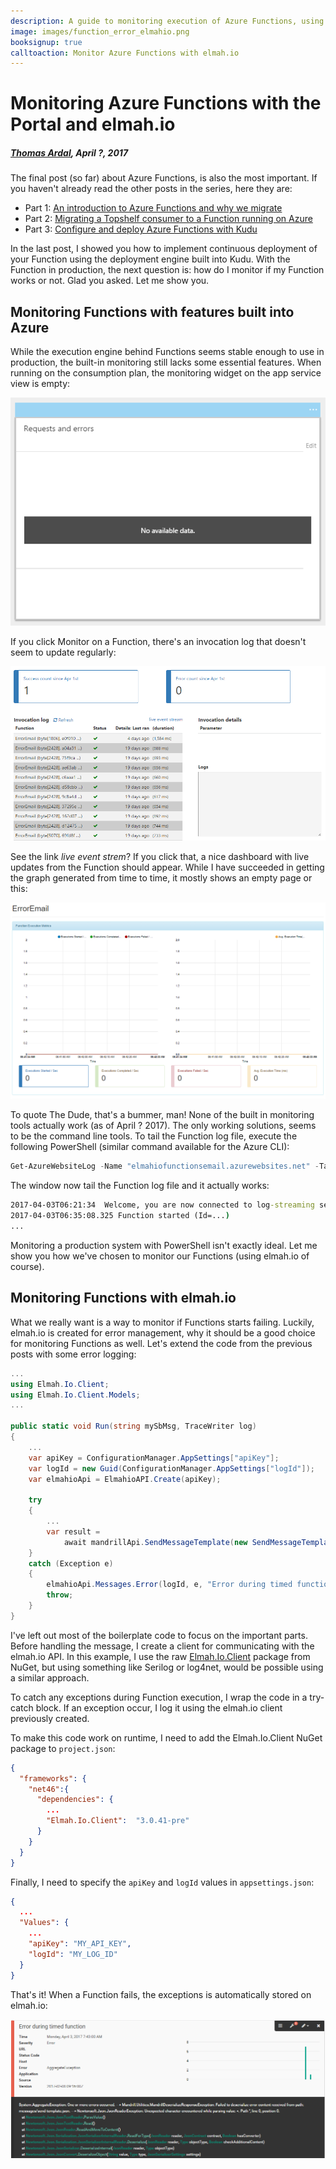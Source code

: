 ```yaml
---
description: A guide to monitoring execution of Azure Functions, using the built-in tools provided by Microsoft. As a better alternative, you can use the power of elmah.io.
image: images/function_error_elmahio.png
booksignup: true
calltoaction: Monitor Azure Functions with elmah.io
---
```


# Monitoring Azure Functions with the Portal and elmah.io

##### [Thomas Ardal](http://elmah.io/about/), April ?, 2017

The final post (so far) about Azure Functions, is also the most important. If you haven't already read the other posts in the series, here they are:

- Part 1: [An introduction to Azure Functions and why we migrate](https://blog.elmah.io/migrating-from-windows-services-to-azure-functions/)
- Part 2: [Migrating a Topshelf consumer to a Function running on Azure](https://blog.elmah.io/migrating-a-topshelf-consumer-to-a-function-running-on-azure/)
- Part 3: [Configure and deploy Azure Functions with Kudu](https://blog.elmah.io/configure-and-deploy-azure-functions-with-kudu/)

In the last post, I showed you how to implement continuous deployment of your Function using the deployment engine built into Kudu. With the Function in production, the next question is: how do I monitor if my Function works or not. Glad you asked. Let me show you.

## Monitoring Functions with features built into Azure

While the execution engine behind Functions seems stable enough to use in production, the built-in monitoring still lacks some essential features. When running on the consumption plan, the monitoring widget on the app service view is empty:

![Empty app service graph](images/function_empty_graph.png)

If you click Monitor on a Function, there's an invocation log that doesn't seem to update regularly:

![Function invocation log](images/function_invocation_log.png)

See the link _live event strem_? If you click that, a nice dashboard with live updates from the Function should appear. While I have succeeded in getting the graph generated from time to time, it mostly shows an empty page or this:

![Function live stream](images/function_live_stream.png)

To quote The Dude, that's a bummer, man! None of the built in monitoring tools actually work (as of April ? 2017). The only working solutions, seems to be the command line tools. To tail the Function log file, execute the following PowerShell (similar command available for the Azure CLI):

```powershell
Get-AzureWebsiteLog -Name "elmahiofunctionsemail.azurewebsites.net" -Tail
```

The window now tail the Function log file and it actually works:

```cmd
2017-04-03T06:21:34  Welcome, you are now connected to log-streaming service.
2017-04-03T06:35:08.325 Function started (Id=...)
...
```

Monitoring a production system with PowerShell isn't exactly ideal. Let me show you how we've chosen to monitor our Functions (using elmah.io of course).

## Monitoring Functions with elmah.io

What we really want is a way to monitor if Functions starts failing. Luckily, elmah.io is created for error management, why it should be a good choice for monitoring Functions as well. Let's extend the code from the previous posts with some error logging:

```csharp
...
using Elmah.Io.Client;
using Elmah.Io.Client.Models;
...

public static void Run(string mySbMsg, TraceWriter log)
{
	...
	var apiKey = ConfigurationManager.AppSettings["apiKey"];
	var logId = new Guid(ConfigurationManager.AppSettings["logId"]);
	var elmahioApi = ElmahioAPI.Create(apiKey);

	try
	{
		...
		var result =
			await mandrillApi.SendMessageTemplate(new SendMessageTemplateRequest(...));
	}
	catch (Exception e)
	{
		elmahioApi.Messages.Error(logId, e, "Error during timed function");
		throw;
	}
}
```

I've left out most of the boilerplate code to focus on the important parts. Before handling the message, I create a client for communicating with the elmah.io API. In this example, I use the raw [Elmah.Io.Client](https://www.nuget.org/packages/Elmah.Io.Client/3.0.41-pre) package from NuGet, but using something like Serilog or log4net, would be possible using a similar approach.

To catch any exceptions during Function execution, I wrap the code in a try-catch block. If an exception occur, I log it using the elmah.io client previously created.

To make this code work on runtime, I need to add the Elmah.Io.Client NuGet package to `project.json`:

```json
{
  "frameworks": {
    "net46":{
      "dependencies": {
        ...
        "Elmah.Io.Client":  "3.0.41-pre" 
      }
    }
  }
}
```

Finally, I need to specify the `apiKey` and `logId` values in `appsettings.json`:

```json
{
  ...
  "Values": {
    ...
    "apiKey": "MY_API_KEY",
    "logId": "MY_LOG_ID"
  }
}
```

That's it! When a Function fails, the exceptions is automatically stored on elmah.io:

![Function error on elmah.io](images/function_error_elmahio.png)